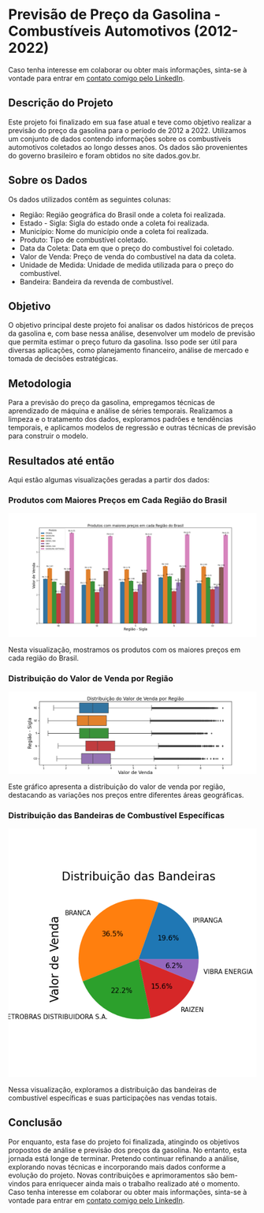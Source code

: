 # Previsão de Preço da Gasolina - Combustíveis Automotivos (2012-2022)

Caso tenha interesse em colaborar ou obter mais informações, sinta-se à vontade para entrar em [contato comigo pelo LinkedIn](https://www.linkedin.com/in/jackson-vieira/).

## Descrição do Projeto

Este projeto foi finalizado em sua fase atual e teve como objetivo realizar a previsão do preço da gasolina para o período de 2012 a 2022. Utilizamos um conjunto de dados contendo informações sobre os combustíveis automotivos coletados ao longo desses anos. Os dados são provenientes do governo brasileiro e foram obtidos no site dados.gov.br.

## Sobre os Dados

Os dados utilizados contêm as seguintes colunas:

- Região: Região geográfica do Brasil onde a coleta foi realizada.
- Estado - Sigla: Sigla do estado onde a coleta foi realizada.
- Município: Nome do município onde a coleta foi realizada.
- Produto: Tipo de combustível coletado.
- Data da Coleta: Data em que o preço do combustível foi coletado.
- Valor de Venda: Preço de venda do combustível na data da coleta.
- Unidade de Medida: Unidade de medida utilizada para o preço do combustível.
- Bandeira: Bandeira da revenda de combustível.


## Objetivo

O objetivo principal deste projeto foi analisar os dados históricos de preços da gasolina e, com base nessa análise, desenvolver um modelo de previsão que permita estimar o preço futuro da gasolina. Isso pode ser útil para diversas aplicações, como planejamento financeiro, análise de mercado e tomada de decisões estratégicas.

## Metodologia

Para a previsão do preço da gasolina, empregamos técnicas de aprendizado de máquina e análise de séries temporais. Realizamos a limpeza e o tratamento dos dados, exploramos padrões e tendências temporais, e aplicamos modelos de regressão e outras técnicas de previsão para construir o modelo.

## Resultados até então

Aqui estão algumas visualizações geradas a partir dos dados:

### Produtos com Maiores Preços em Cada Região do Brasil

![Produtos com Maiores Preços em Cada Região do Brasil](Graficos_salvos/Produtos-com-maiores-preços-em-cada-Região-do-Brasil.png)

Nesta visualização, mostramos os produtos com os maiores preços em cada região do Brasil.

### Distribuição do Valor de Venda por Região

![Distribuição do Valor de Venda por Região](Graficos_salvos/Distribuição-do-Valor-de-Venda-por-Região.png)

Este gráfico apresenta a distribuição do valor de venda por região, destacando as variações nos preços entre diferentes áreas geográficas.

### Distribuição das Bandeiras de Combustível Específicas

![Distribuição das Bandeiras de Combustível Específicas](Graficos_salvos/Distribuição-das-Bandeiras-de-Combustível-Específicas.png)

Nessa visualização, exploramos a distribuição das bandeiras de combustível específicas e suas participações nas vendas totais.

## Conclusão

Por enquanto, esta fase do projeto foi finalizada, atingindo os objetivos propostos de análise e previsão dos preços da gasolina. No entanto, esta jornada está longe de terminar. Pretendo continuar refinando a análise, explorando novas técnicas e incorporando mais dados conforme a evolução do projeto. Novas contribuições e aprimoramentos são bem-vindos para enriquecer ainda mais o trabalho realizado até o momento. Caso tenha interesse em colaborar ou obter mais informações, sinta-se à vontade para entrar em [contato comigo pelo LinkedIn](https://www.linkedin.com/in/jackson-vieira/).

